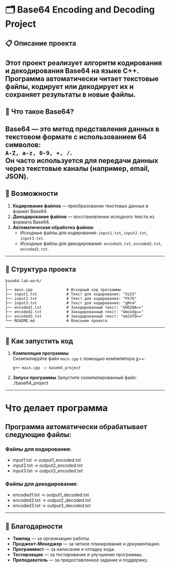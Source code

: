 # 🗂️ Base64 Encoding and Decoding Project

## 📋 Описание проекта
Этот проект реализует **алгоритм кодирования и декодирования Base64** на языке **C++**.  
Программа автоматически читает текстовые файлы, кодирует или декодирует их и сохраняет результаты в новые файлы.
---
## 🔎 Что такое Base64?
Base64 — это метод представления данных в текстовом формате с использованием 64 символов:  
`A-Z, a-z, 0-9, +, /`.  
Он часто используется для передачи данных через текстовые каналы (например, email, JSON).
---
## 🚀 Возможности
1. **Кодирование файлов** — преобразование текстовых данных в формат Base64.
2. **Декодирование файлов** — восстановление исходного текста из формата Base64.
3. **Автоматическая обработка файлов**:
   - Исходные файлы для кодирования: `input1.txt`, `input2.txt`, `input3.txt`.
   - Исходные файлы для декодирования: `encoded1.txt`, `encoded2.txt`, `encoded3.txt`.
---
## 📂 Структура проекта

```plaintext
base64-lab-work/
│
├── main.cpp               # Исходный код программы
├── input1.txt             # Текст для кодирования: "Xz25"
├── input2.txt             # Текст для кодирования: "Fh7k"
├── input3.txt             # Текст для кодирования: "gRn4"
├── encoded1.txt           # Закодированный текст: "UHQ1NA=="
├── encoded2.txt           # Закодированный текст: "Umo1dg=="
├── encoded3.txt           # Закодированный текст: "emJUTQ=="
└── README.md              # Описание проекта
```
---
## 🚀 Как запустить код
1. **Компиляция программы**  
   Скомпилируйте файл `main.cpp` с помощью компилятора g++:
   ```bash
   g++ main.cpp -o base64_project
2. **Запуск программы**
   Запустите скомпилированный файл:
   ./base64_project 
---
# Что делает программа
## Программа автоматически обрабатывает следующие файлы:
### Файлы для кодирования:
- input1.txt → output1_encoded.txt
- input2.txt → output2_encoded.txt
- input3.txt → output3_encoded.txt
### Файлы для декодирования:
- encoded1.txt → output1_decoded.txt
- encoded2.txt → output2_decoded.txt
- encoded3.txt → output3_decoded.txt
---
## 🙌 Благодарности

- **Тимлид** — за организацию работы.
- **Проджект-Менеджер** — за четкое планирование и документацию.
- **Программист** — за написание и отладку кода.
- **Тестировщик** — за тестирование и улучшение программы.
- **Преподаватель** — за предоставленное задание и поддержку.

